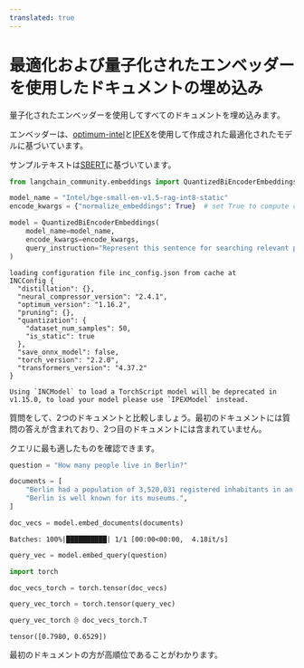 ```yaml
---
translated: true
---
```


# 最適化および量子化されたエンベッダーを使用したドキュメントの埋め込み

量子化されたエンベッダーを使用してすべてのドキュメントを埋め込みます。

エンベッダーは、[optimum-intel](https://github.com/huggingface/optimum-intel.git)と[IPEX](https://github.com/intel/intel-extension-for-pytorch)を使用して作成された最適化されたモデルに基づいています。

サンプルテキストは[SBERT](https://www.sbert.net/docs/pretrained_cross-encoders.html)に基づいています。

```python
from langchain_community.embeddings import QuantizedBiEncoderEmbeddings

model_name = "Intel/bge-small-en-v1.5-rag-int8-static"
encode_kwargs = {"normalize_embeddings": True}  # set True to compute cosine similarity

model = QuantizedBiEncoderEmbeddings(
    model_name=model_name,
    encode_kwargs=encode_kwargs,
    query_instruction="Represent this sentence for searching relevant passages: ",
)
```

```output
loading configuration file inc_config.json from cache at
INCConfig {
  "distillation": {},
  "neural_compressor_version": "2.4.1",
  "optimum_version": "1.16.2",
  "pruning": {},
  "quantization": {
    "dataset_num_samples": 50,
    "is_static": true
  },
  "save_onnx_model": false,
  "torch_version": "2.2.0",
  "transformers_version": "4.37.2"
}

Using `INCModel` to load a TorchScript model will be deprecated in v1.15.0, to load your model please use `IPEXModel` instead.
```

質問をして、2つのドキュメントと比較しましょう。最初のドキュメントには質問の答えが含まれており、2つ目のドキュメントには含まれていません。

クエリに最も適したものを確認できます。

```python
question = "How many people live in Berlin?"
```

```python
documents = [
    "Berlin had a population of 3,520,031 registered inhabitants in an area of 891.82 square kilometers.",
    "Berlin is well known for its museums.",
]
```

```python
doc_vecs = model.embed_documents(documents)
```

```output
Batches: 100%|██████████| 1/1 [00:00<00:00,  4.18it/s]
```

```python
query_vec = model.embed_query(question)
```

```python
import torch
```

```python
doc_vecs_torch = torch.tensor(doc_vecs)
```

```python
query_vec_torch = torch.tensor(query_vec)
```

```python
query_vec_torch @ doc_vecs_torch.T
```

```output
tensor([0.7980, 0.6529])
```

最初のドキュメントの方が高順位であることがわかります。
